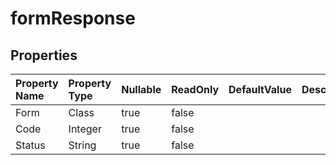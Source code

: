 # **formResponse**

 

## **Properties**

| Property Name | Property Type | Nullable |  ReadOnly | DefaultValue | Description | 
| :- | :- | :- |:- |  :- | :- |
|Form|Class|true|false |  ||
|Code|Integer|true|false |  ||
|Status|String|true|false |  ||

